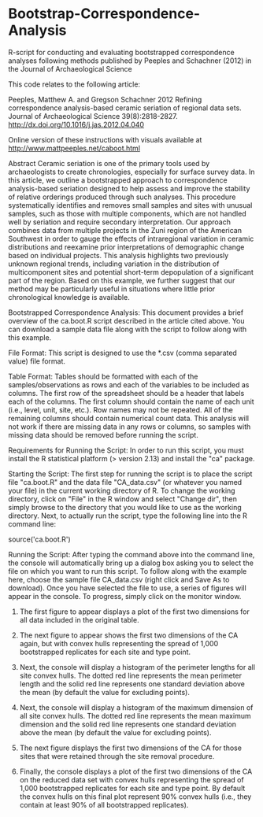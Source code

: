 # Bootstrap-Correspondence-Analysis
R-script for conducting and evaluating bootstrapped correspondence analyses following methods published by Peeples and Schachner (2012) in the Journal of Archaeological Science

This code relates to the following article:

Peeples, Matthew A. and Gregson Schachner
2012 Refining correspondence analysis-based ceramic seriation of regional data sets. Journal of Archaeological Science 39(8):2818-2827. 
http://dx.doi.org/10.1016/j.jas.2012.04.040

Online version of these instructions with visuals available at http://www.mattpeeples.net/caboot.html

Abstract
Ceramic seriation is one of the primary tools used by archaeologists to create chronologies, especially for surface survey data. In this article, we outline a bootstrapped approach to correspondence analysis-based seriation designed to help assess and improve the stability of relative orderings produced through such analyses. This procedure systematically identifies and removes small samples and sites with unusual samples, such as those with multiple components, which are not handled well by seriation and require secondary interpretation. Our approach combines data from multiple projects in the Zuni region of the American Southwest in order to gauge the effects of intraregional variation in ceramic distributions and reexamine prior interpretations of demographic change based on individual projects. This analysis highlights two previously unknown regional trends, including variation in the distribution of multicomponent sites and potential short-term depopulation of a significant part of the region. Based on this example, we further suggest that our method may be particularly useful in situations where little prior chronological knowledge is available.

Bootstrapped Correspondence Analysis:
This document provides a brief overview of the ca.boot.R script described in the article cited above. You can download a sample data file along with the script to follow along with this example. 

File Format:
This script is designed to use the *.csv (comma separated value) file format. 

Table Format:
Tables should be formatted with each of the samples/observations as rows and each of the variables to be included as columns. The first row of the spreadsheet should be a header that labels each of the columns. The first column should contain the name of each unit (i.e., level, unit, site, etc.). Row names may not be repeated. All of the remaining columns should contain numerical count data. This analysis will not work if there are missing data in any rows or columns, so samples with missing data should be removed before running the script. 

Requirements for Running the Script:
In order to run this script, you must install the R statistical platform (> version 2.13) and install the "ca" package.

Starting the Script:
The first step for running the script is to place the script file "ca.boot.R" and the data file "CA_data.csv" (or whatever you named your file) in the current working directory of R. To change the working directory, click on "File" in the R window and select "Change dir", then simply browse to the directory that you would like to use as the working directory. Next, to actually run the script, type the following line into the R command line:

source('ca.boot.R')

Running the Script:
After typing the command above into the command line, the console will automatically bring up a dialog box asking you to select the file on which you want to run this script. To follow along with the example here, choose the sample file CA_data.csv (right click and Save As to download). Once you have selected the file to use, a series of figures will appear in the console. To progress, simply click on the monitor window. 

1) The first figure to appear displays a plot of the first two dimensions for all data included in the original table. 

2) The next figure to appear shows the first two dimensions of the CA again, but with convex hulls representing the spread of 1,000 bootstrapped replicates for each site and type point.

3) Next, the console will display a histogram of the perimeter lengths for all site convex hulls. The dotted red line represents the mean perimeter length and the solid red line represents one standard deviation above the mean (by default the value for excluding points). 

4) Next, the console will display a histogram of the maximum dimension of all site convex hulls. The dotted red line represents the mean maximum dimension and the solid red line represents one standard deviation above the mean (by default the value for excluding points).

5) The next figure displays the first two dimensions of the CA for those sites that were retained through the site removal procedure. 

6) Finally, the console displays a plot of the first two dimensions of the CA on the reduced data set with convex hulls representing the spread of 1,000 bootstrapped replicates for each site and type point. By default the convex hulls on this final plot represent 90% convex hulls (i.e., they contain at least 90% of all bootstrapped replicates).
